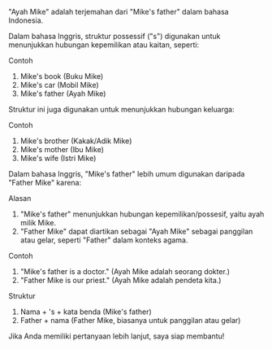 "Ayah Mike" adalah terjemahan dari "Mike's father" dalam bahasa Indonesia.

Dalam bahasa Inggris, struktur possessif ("s") digunakan untuk menunjukkan hubungan kepemilikan atau kaitan, seperti:

Contoh
1. Mike's book (Buku Mike)
2. Mike's car (Mobil Mike)
3. Mike's father (Ayah Mike)

Struktur ini juga digunakan untuk menunjukkan hubungan keluarga:

Contoh
1. Mike's brother (Kakak/Adik Mike)
2. Mike's mother (Ibu Mike)
3. Mike's wife (Istri Mike)



Dalam bahasa Inggris, "Mike's father" lebih umum digunakan daripada "Father Mike" karena:

Alasan
1. "Mike's father" menunjukkan hubungan kepemilikan/possesif, yaitu ayah milik Mike.
2. "Father Mike" dapat diartikan sebagai "Ayah Mike" sebagai panggilan atau gelar, seperti "Father" dalam konteks agama.

Contoh
1. "Mike's father is a doctor." (Ayah Mike adalah seorang dokter.)
2. "Father Mike is our priest." (Ayah Mike adalah pendeta kita.)

Struktur
1. Nama + 's + kata benda (Mike's father)
2. Father + nama (Father Mike, biasanya untuk panggilan atau gelar)

Jika Anda memiliki pertanyaan lebih lanjut, saya siap membantu!